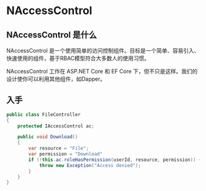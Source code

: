 # NAccessControl

## NAccessControl 是什么

NAccessControl 是一个使用简单的访问控制组件。目标是一个简单、容易引入、快速使用的组件，基于RBAC模型符合大多数人的使用习惯。

NAccessControl 工作在 ASP.NET Core 和 EF Core 下，但不只是这样。我们的设计使你可以利用其他组件，如Dapper。


## 入手

```c#
public class FileController
{
    protected IAccessControl ac;

    public void Download()
    {
        var resource = "File";
        var permission = "Download"
        if (!this.ac.roleHasPermission(userId, resource, permission)) {
            throw new Exception("Access denied");
        }
    }
} 
```
